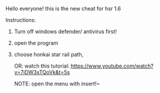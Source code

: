 Hello everyone! this is the new cheat for hsr 1.6

Instructions:
1. Turn off windows defender/ antivirus first!
2. open the program
3. choose honkai star rail path,

   OR: watch this tutorial: https://www.youtube.com/watch?v=7jDW3xTQoVk&t=5s

   NOTE: open the menu with insert!~

